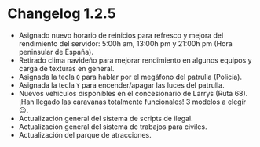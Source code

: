 # Changelog 1.2.5

- Asignado nuevo horario de reinicios para refresco y mejora del rendimiento del servidor: 5:00h am, 13:00h pm y 21:00h pm (Hora peninsular de España).
- Retirado clima navideño para mejorar rendimiento en algunos equipos y carga de texturas en general.
- Asignada la tecla `Q` para hablar por el megáfono del patrulla (Policía).
- Asignada la tecla `Y` para encender/apagar las luces del patrulla.
- Nuevos vehículos disponibles en el concesionario de Larrys (Ruta 68). ¡Han llegado las caravanas totalmente funcionales! 3 modelos a elegir 😉.
- Actualización general del sistema de scripts de ilegal.
- Actualización general del sistema de trabajos para civiles.
- Actualización del parque de atracciones.
